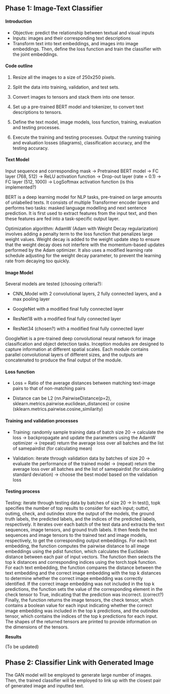## Phase 1: Image-Text Classifier

#### Introduction

- Objective: predict the relationship between textual and visual inputs
- Inputs: images and their corresponding text descriptions
- Transform text into text embeddings, and images into image embeddings. Then, define the loss function and train the classifier with the joint embeddings.

#### Code outline

1. Resize all the images to a size of 250x250 pixels.

2. Split the data into training, validation, and test sets.

3. Convert images to tensors and stack them into one tensor.

4. Set up a pre-trained BERT model and tokenizer, to convert text descriptions to tensors.

5. Define the text model, image models, loss function, training, evaluation and testing processes.

6. Execute the training and testing processes. Output the running training and evaluation losses (diagrams), classification accuracy, and the testing accuracy.

#### Text Model

Input sequence and corresponding mask -> Pretrained BERT model -> FC layer (768, 512) -> ReLU activation function -> Drop-out layer (rate = 0.1) -> FC layer (512, 1000) -> LogSoftmax activation function (is this implemented?)

BERT is a deep learning model for NLP tasks, pre-trained on large amounts of unlabelled texts. It consists of multiple Transformer encoder layers and performs two tasks: masked language modelling and next sentence prediction. It is first used to extract features from the input text, and then these features are fed into a task-specific output layer.

Optimization algorithm: AdamW (Adam with Weight Decay regularization) involves adding a penalty term to the loss function that penalizes large weight values. Weight decay is added to the weight update step to ensure that the weight decay does not interfere with the momentum-based updates performed by the Adam optimizer. It also uses a modified learning rate schedule adjusting for the weight decay parameter, to prevent the learning rate from decaying too quickly.

#### Image Model

Several models are tested (choosing criteria?):

- CNN_Model with 2 convolutional layers, 2 fully connected layers, and a max pooling layer

- GoogleNet with a modified final fully connected layer

- ResNet18 with a modified final fully connected layer

- ResNet34 (chosen?) with a modified final fully connected layer

GoogleNet is a pre-trained deep convolutional neural network for image classification and object detection tasks. Inception modules are designed to capture information at different spatial scales. Each module contains parallel convolutional layers of different sizes, and the outputs are concatenated to produce the final output of the module.

#### Loss function

- Loss = Ratio of the average distances between matching text-image pairs to that of non-matching pairs

- Distance can be L2 (nn.PairwiseDistance(p=2), sklearn.metrics.pairwise.euclidean_distances) or cosine (sklearn.metrics.pairwise.cosine_similarity)

#### Training and validation processes

- Training: randomly sample training data of batch size 20 -> calculate the loss -> backpropagate and update the parameters using the AdamW optimizer -> (repeat) return the average loss over all batches and the list of samepairdist (for calculating mean)

- Validation: iterate through validation data by batches of size 20 -> evaluate the performance of the trained model -> (repeat) return the average loss over all batches and the list of samepairdist (for calculating standard deviation) -> choose the best model based on the validation loss

#### Testing process

Testing: iterate through testing data by batches of size 20 -> In test(), topk specifies the number of top results to consider for each input; outtxt, outimg, check, and outindex store the output of the models, the ground truth labels, the predicted labels, and the indices of the predicted labels, respectively. It iterates over each batch of the test data and extracts the text sequences, image tensors, and ground truth labels. It then feeds the text sequences and image tensors to the trained text and image models, respectively, to get the corresponding output embeddings. For each text embedding, the function computes the pairwise distance to all image embeddings using the pdist function, which calculates the Euclidean distance between each pair of input vectors. The function then selects the top k distances and corresponding indices using the torch.topk function. For each text embedding, the function compares the distance between the text embedding and the correct image embedding with the top k distances to determine whether the correct image embedding was correctly identified. If the correct image embedding was not included in the top k predictions, the function sets the value of the corresponding element in the check tensor to True, indicating that the prediction was incorrect. (correct?) Finally, the function returns the image tensors, the check tensor, which contains a boolean value for each input indicating whether the correct image embedding was included in the top k predictions, and the outindex tensor, which contains the indices of the top k predictions for each input. The shapes of the returned tensors are printed to provide information on the dimensions of the tensors.

**Results**

(To be updated)



## Phase 2: Classifier Link with Generated Image

The GAN model will be employed to generate large number of images. Then, the trained classifier will be employed to link up with the closest pair of generated image and inputted text.

 